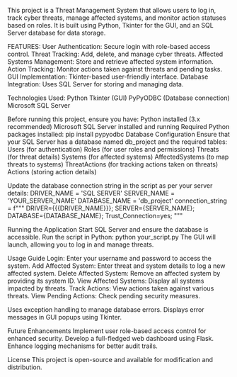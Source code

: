 This project is a Threat Management System that allows users to log in, track cyber threats, manage affected systems, and monitor action statuses based on roles. It is built using Python, Tkinter for the GUI,  and an SQL Server database for data storage.

FEATURES:
User Authentication: Secure login with role-based access control.
Threat Tracking: Add, delete, and manage cyber threats.
Affected Systems Management: Store and retrieve affected system information.
Action Tracking: Monitor actions taken against threats and pending tasks.
GUI Implementation: Tkinter-based user-friendly interface.
Database Integration: Uses SQL Server for storing and managing data.

Technologies Used:
Python
Tkinter (GUI)
PyPyODBC (Database connection)
Microsoft SQL Server

Before running this project, ensure you have:
Python installed (3.x recommended)
Microsoft SQL Server installed and running
Required Python packages installed:
pip install pypyodbc
Database Configuration
Ensure that your SQL Server has a database named db_project and the required tables:
Users (for authentication)
Roles (for user roles and permissions)
Threats (for threat details)
Systems (for affected systems)
AffectedSystems (to map threats to systems)
ThreatActions (for tracking actions taken on threats)
Actions (storing action details)

Update the database connection string in the script as per your server details:
DRIVER_NAME = 'SQL SERVER'
SERVER_NAME = 'YOUR_SERVER_NAME'
DATABASE_NAME = 'db_project'
connection_string = f"""
DRIVER={{{DRIVER_NAME}}};
SERVER={SERVER_NAME};
DATABASE={DATABASE_NAME};
Trust_Connection=yes;
"""

Running the Application
Start SQL Server and ensure the database is accessible.
Run the script in Python:
python your_script.py
The GUI will launch, allowing you to log in and manage threats.

Usage Guide
Login: Enter your username and password to access the system.
Add Affected System: Enter threat and system details to log a new affected system.
Delete Affected System: Remove an affected system by providing its system ID.
View Affected Systems: Display all systems impacted by threats.
Track Actions: View actions taken against various threats.
View Pending Actions: Check pending security measures.

Uses exception handling to manage database errors.
Displays error messages in GUI popups using Tkinter.

Future Enhancements
Implement user role-based access control for enhanced security.
Develop a full-fledged web dashboard using Flask.
Enhance logging mechanisms for better audit trails.

License
This project is open-source and available for modification and distribution.
